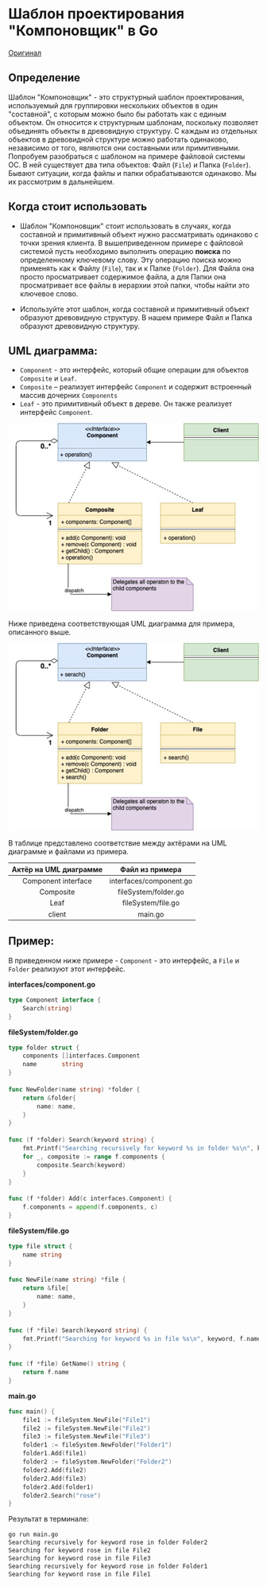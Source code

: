 # Шаблон проектирования "Компоновщик" в Go

[Оригинал](https://golangbyexample.com/composite-design-pattern-golang/)

## Определение

Шаблон "Компоновщик" - это структурный шаблон проектирования, используемый
для группировки нескольких объектов в один "составной", с которым можно было бы 
работать как с единым объектом. Он относится к структурным шаблонам, поскольку
позволяет объединять объекты в древовидную структуру. С каждым из отдельных 
объектов в древовидной структуре можно работать одинаково, независимо от того,
являются они составными или примитивными. Попробуем разобраться с шаблоном
на примере файловой системы ОС. В ней существует два типа объектов: Файл (`File`)
и Папка (`Folder`). Бывают ситуации, когда файлы и папки обрабатываются одинаково.
Мы их рассмотрим в дальнейшем.

## Когда стоит использовать

* Шаблон "Компоновщик" стоит использовать в случаях, когда составной и примитивный
  объект нужно рассматривать одинаково с точки зрения клиента. В вышеприведенном 
  примере с файловой системой пусть необходимо выполнить операцию **поиска** по 
  определенному ключевому слову. Эту операцию поиска можно применять как к 
  Файлу (`File`), так и к Папке (`Folder`). Для Файла она просто просматривает 
  содержимое файла, а для Папки она просматривает все файлы в иерархии этой
  папки, чтобы найти это ключевое слово.
  
* Используйте этот шаблон, когда составной и примитивный объект образуют 
  древовидную структуру. В нашем примере Файл и Папка образуют древовидную 
  структуру.

## UML диаграмма:

* `Component` - это интерфейс, который общие операции для объектов `Composite` и
  `Leaf`.
* `Composite` – реализует интерфейс `Component` и содержит встроенный массив 
   дочерних `Components`
* `Leaf` - это примитивный объект в дереве. Он также реализует интерфейс
  `Component`.

![UML1](images/image1.jpg)

Ниже приведена соответствующая UML диаграмма для примера, описанного выше.

![UML2](images/image2.jpg)

В таблице представлено соответствие между актёрами на UML диаграмме и файлами
из примера.

|  Актёр на UML диаграмме  | Файл из примера |
|:--------:|:-------:|
| Component interface  | interfaces/component.go  |
| Composite |   fileSystem/folder.go  |
| Leaf | fileSystem/file.go |
| client   | main.go |

## Пример:

В приведенном ниже примере - `Component` - это интерфейс, а `File` и `Folder` 
реализуют этот интерфейс.

**interfaces/component.go**

```go
type Component interface {
    Search(string)
}
```

**fileSystem/folder.go**

```go
type folder struct {
    components []interfaces.Component
    name       string
}

func NewFolder(name string) *folder {
    return &folder{
        name: name,
    }
}

func (f *folder) Search(keyword string) {
    fmt.Printf("Searching recursively for keyword %s in folder %s\n", keyword, f.name)
    for _, composite := range f.components {
        composite.Search(keyword)
    }
}

func (f *folder) Add(c interfaces.Component) {
    f.components = append(f.components, c)
}
```

**fileSystem/file.go**

```go
type file struct {
    name string
}

func NewFile(name string) *file {
    return &file{
        name: name,
    }
}

func (f *file) Search(keyword string) {
    fmt.Printf("Searching for keyword %s in file %s\n", keyword, f.name)
}

func (f *file) GetName() string {
    return f.name
}
```

**main.go**

```go
func main() {
    file1 := fileSystem.NewFile("File1")
    file2 := fileSystem.NewFile("File2")
    file3 := fileSystem.NewFile("File3")
    folder1 := fileSystem.NewFolder("Folder1")
    folder1.Add(file1)
    folder2 := fileSystem.NewFolder("Folder2")
    folder2.Add(file2)
    folder2.Add(file3)
    folder2.Add(folder1)
    folder2.Search("rose")
}
```

Результат в терминале:

```shell
go run main.go
Searching recursively for keyword rose in folder Folder2
Searching for keyword rose in file File2
Searching for keyword rose in file File3
Searching recursively for keyword rose in folder Folder1
Searching for keyword rose in file File1
```